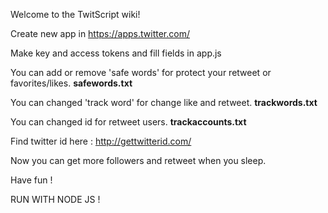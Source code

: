Welcome to the TwitScript wiki!

Create new app in https://apps.twitter.com/

Make key and access tokens and fill fields in app.js

You can add or remove 'safe words' for protect your retweet or favorites/likes. **safewords.txt**

You can changed 'track word' for change like and retweet. **trackwords.txt**

You can changed id for retweet users. **trackaccounts.txt**

Find twitter id here : http://gettwitterid.com/

Now you can get more followers and retweet when you sleep.

Have fun !

RUN WITH NODE JS !
